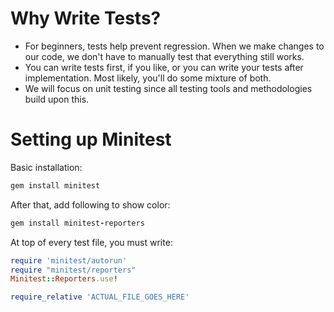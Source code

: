 # Why Write Tests?
- For beginners, tests help prevent regression.  When we make changes to our code, we don't have to manually test that everything still works.
- You can write tests first, if you like, or you can write your tests after implementation.  Most likely, you'll do some mixture of both.
- We will focus on unit testing since all testing tools and methodologies build upon this.

# Setting up Minitest 

Basic installation:
```ruby
gem install minitest
```

After that, add following to show color:
```ruby
gem install minitest-reporters
```

At top of every test file, you must write:
```ruby
require 'minitest/autorun'
require "minitest/reporters"
Minitest::Reporters.use!

require_relative 'ACTUAL_FILE_GOES_HERE'
```

